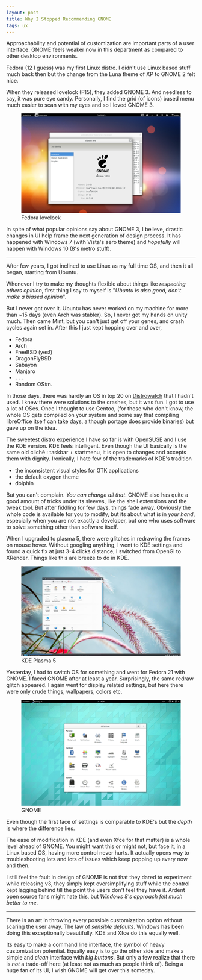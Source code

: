 ```yaml
---
layout: post
title: Why I Stopped Recommending GNOME
tags: ux
---
```


<p class="post-intro" markdown="1">
Approachability and potential of customization are important parts of a user
interface. GNOME feels weaker now in this department as compared to other
desktop environments.
</p>
<!--more-->

<span class="dropcap">F</span>edora (12 I guess) was my first Linux distro. I
didn't use Linux based stuff much back then but the change from the Luna theme
of XP to GNOME 2 felt nice.

When they released lovelock (F15), they added GNOME 3. And needless to say, it
was pure eye candy. Personally, I find the grid (of icons) based menu much
easier to scan with my eyes and so I loved GNOME 3.

<figure>
<a href="/images/posts/gnome/fed.png" data-lightbox="fedora">
<img src="/images/posts/gnome/fed.png">
</a>
<figcaption>Fedora lovelock</figcaption>
</figure>

In spite of what popular opinions say about GNOME 3, I believe, drastic changes
in UI help frame the next generation of design process. It has happened with
Windows 7 (with Vista's aero theme) and *hopefully* will happen with Windows 10
(8's metro stuff).

---

After few years, I got inclined to use Linux as my full time OS, and then it all
began, starting from Ubuntu.

Whenever I try to make my thoughts flexible about things like *respecting others
opinion*, first thing I say to myself is "*Ubuntu is also good, don't make a
biased opinion*".

But I never got over it. Ubuntu has never worked on my machine for more than ~15
days (even Arch was stabler). So, I never got my hands on unity much. Then came
Mint, but you can't just get off your genes, and crash cycles again set in.
After this I just kept hopping over and over,

- Fedora
- Arch
- FreeBSD (yes!)
- DragonFlyBSD
- Sabayon
- Manjaro
- . . .
- Random OS#n.

In those days, there was hardly an OS in top 20 on
[Distrowatch](http://www.distrowatch.com) that I hadn't used. I knew there were
solutions to the crashes, but it was fun. I got to use a lot of OSes. Once I
thought to use Gentoo, (for those who don't know, the whole OS gets compiled on
your system and some say that compiling libreOffice itself can take days,
although portage does provide binaries) but gave up on the idea.

The sweetest distro experience I have so far is with OpenSUSE and I use the KDE
version. KDE feels intelligent. Even though the UI basically is the same old
cliché : taskbar + startmenu, it is open to changes and accepts them with
dignity. Ironically, I hate few of the trademarks of KDE's tradition

- the inconsistent visual styles for GTK applications
- the default oxygen theme
- dolphin

But you can't complain. *You can change all that*. GNOME also has quite a good
amount of tricks under its sleeves, like the shell extensions and the tweak
tool. But after fiddling for few days, things fade away. Obviously the whole
code is available for you to modify, but its about what is in *your hand*,
especially when you are not exactly a developer, but one who uses software to
solve something other than software itself.

When I upgraded to plasma 5, there were glitches in redrawing the frames on
mouse hover. Without googling anything, I went to KDE settings and found a quick
fix at just 3-4 clicks distance, I switched from OpenGl to XRender. Things like
this are breeze to do in KDE.

<figure>
<a href="/images/posts/gnome/kde.jpeg" data-lightbox="kde">
<img src="/images/posts/gnome/kde.jpeg">
</a>
<figcaption>KDE Plasma 5</figcaption>
</figure>

Yesterday, I had to switch OS for something and went for Fedora 21 with GNOME. I
faced GNOME after at least a year. Surprisingly, the same redraw glitch
appeared. I again went for display related settings, but here there were only
crude things, wallpapers, colors etc.

<figure>
<a href="/images/posts/gnome/gnome.png" data-lightbox="gnome">
<img src="/images/posts/gnome/gnome.png">
</a>
<figcaption>GNOME</figcaption>
</figure>

Even though the first face of settings is comparable to KDE's but the *depth*
is where the difference lies.

The ease of modification in KDE (and even Xfce for that matter) is a whole level
ahead of GNOME. You might want this or might not, but face it, in a Linux based
OS, having more control never hurts. It actually opens way to troubleshooting
lots and lots of issues which keep popping up every now and then.

I still feel the fault in design of GNOME is not that they dared to experiment
while releasing v3, they simply kept oversimplifying stuff while the control
kept lagging behind till the point the users don't feel they have it. Ardent
open source fans might hate this, but *Windows 8's approach felt much better to
me*.

---

There is an art in throwing every possible customization option without scaring
the user away. The law of *sensible defaults*. Windows has been doing this
exceptionally beautifully. KDE and Xfce do this equally well.

Its easy to make a command line interface, the symbol of heavy customization
potential. Equally easy is to go the other side and make a simple and *clean*
interface with *big buttons*. But only a few realize that there is *not* a
trade-off here (at least not as much as people think of). Being a huge fan of
its UI, I wish GNOME will get over this someday.
